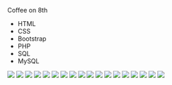 Coffee on 8th

- HTML
- CSS
- Bootstrap
- PHP
- SQL
- MySQL

![](images/CHOME-1.jpg)
![](images/CHOME-2.jpg)
![](images/CHOME-3.jpg)
![](images/CMENU-1.jpg)
![](images/CMENU-2.jpg)
![](images/CMENU-4.jpg)
![](images/CMENU-5.jpg)
![](images/CMENU-6.jpg)
![](images/C-COMPANY1.jpg)
![](images/CCOMPANY-2.jpg)
![](images/CCOMPANY-3.jpg)
![](images/CCOMPANY-4.jpg)
![](images/CCAREERS-1.jpg)
![](images/CCAREERS-2.jpg)
![](images/CCAREERS-3.jpg)
![](images/CCAREERS-4.jpg)
![](images/CLOGIN.jpg)
![](images/CSIGNUP.jpg)


